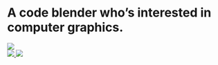 # A code blender who’s interested in computer graphics.

<!--
**whwuhan/whwuhan** is a ✨ _special_ ✨ repository because its `README.md` (this file) appears on your GitHub profile.

Here are some ideas to get you started:

- 🔭 I’m currently working on ...
- 🌱 I’m currently learning ...
- 👯 I’m looking to collaborate on ...
- 🤔 I’m looking for help with ...
- 💬 Ask me about ...
- 📫 How to reach me: ...
- 😄 Pronouns: ...
- ⚡ Fun fact: ...
-->
<div>
   <div>
      <!-- github统计 -->
      <a href="https://github.com/whwuhan">
         <img src="https://github-readme-stats.vercel.app/api?username=whwuhan&theme=tokyonight&show_icons=true&count_private=true" />
      </a>
   </div>

   <div>
      <a href="https://github.com/whwuhan">
         <!-- 语言统计 -->
         <img src="https://github-readme-stats.vercel.app/api/top-langs?username=whwuhan&layout=compact" />
      </a>
      <a href="https://github.com/whwuhan">
         <img src="https://github-readme-stats.vercel.app/api/pin/?username=whwuhan&repo=Coolender" />
      </a>
   </div>
</div>








